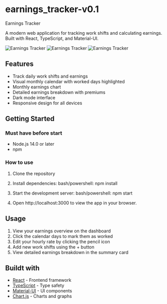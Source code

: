 # earnings_tracker-v0.1
Earnings Tracker 

A modern web application for tracking work shifts and calculating earnings. Built with React, TypeScript, and Material-UI.

![Earnings Tracker](https://media.discordapp.net/attachments/1330362258571657269/1384853859331084379/Jobbtid_-_norsk_1.png?ex=68d12fa9&is=68cfde29&hm=899d8780e75545b7fca4052a2a69c1a4d517e9265373e59b00677c8ca8a98d5e&=&format=webp&quality=lossless)
![Earnings Tracker](https://media.discordapp.net/attachments/1330362258571657269/1384853859788394638/Jobbtid_-_norsk_2.png?ex=68d12fa9&is=68cfde29&hm=2af5eee886688b7ee6d34b68460e196b5565e9ecad0df123ce66a0bd6f14b346&=&format=webp&quality=lossless&width=1673&height=1135)
![Earnings Tracker](https://media.discordapp.net/attachments/1330362258571657269/1384853860056698912/Jobbtid_-_norsk_3.png?ex=68d12fa9&is=68cfde29&hm=b101baa398e354523df64b11589dfea4527897924af844332a0245113d1dc80a&=&format=webp&quality=lossless)

## Features

- Track daily work shifts and earnings
- Visual monthly calendar with worked days highlighted
- Monthly earnings chart
- Detailed earnings breakdown with premiums
- Dark mode interface
- Responsive design for all devices

## Getting Started
### Must have before start
- Node.js 14.0 or later
- npm

### How to use
1. Clone the repository

2. Install dependencies:
bash/powershell: npm install

3. Start the development server:
bash/powershell: npm start

4. Open http://localhost:3000 to view the app in your browser.

## Usage

1. View your earnings overview on the dashboard
2. Click the calendar days to mark them as worked
3. Edit your hourly rate by clicking the pencil icon
4. Add new work shifts using the + button
5. View detailed earnings breakdown in the summary card

## Buildt with

- [React](https://reactjs.org/) - Frontend framework
- [TypeScript](https://www.typescriptlang.org/) - Type safety
- [Material-UI](https://mui.com/) - UI components
- [Chart.js](https://www.chartjs.org/) - Charts and graphs

